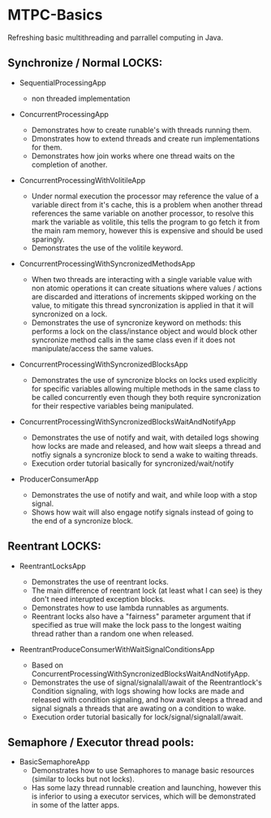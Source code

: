# MTPC-Basics
Refreshing basic multithreading and parrallel computing in Java.


## Synchronize / Normal LOCKS:
* SequentialProcessingApp
  * non threaded implementation
  
* ConcurrentProcessingApp
  * Demonstrates how to create runable's with threads running them.
  * Dmonstrates how to extend threads and create run implementations for them.
  * Demonstrates how join works where one thread waits on the completion of another.
  
* ConcurrentProcessingWithVolitileApp
  * Under normal execution the processor may reference the value of a variable direct from it's cache, this is a problem when another thread references the same variable on another processor, to resolve this mark the variable as volitile, this tells the program to go fetch it from the main ram memory, however this is expensive and should be used sparingly.
  * Demonstrates the use of the volitile keyword.
  
* ConcurrentProcessingWithSyncronizedMethodsApp
  * When two threads are interacting with a single variable value with non atomic operations it can create situations where values / actions are discarded and itterations of increments skipped working on the value, to mitigate this thread syncronization is applied in that it will syncronized on a lock.
  * Demonstrates the use of syncronize keyword on methods: this performs a lock on the class/instance object and would block other syncronize method calls in the same class even if it does not manipulate/access the same values.

* ConcurrentProcessingWithSyncronizedBlocksApp
  * Demonstrates the use of syncronize blocks on locks used explicitly for specific variables allowing multiple methods in the same class to be called concurrently even though they both require syncronization for their respective variables being manipulated.

* ConcurrentProcessingWithSyncronizedBlocksWaitAndNotifyApp
  * Demonstrates the use of notify and wait, with detailed logs showing how locks are made and released, and how wait sleeps a thread and notfiy signals a syncronize block to send a wake to waiting threads.
  * Execution order tutorial basically for syncronized/wait/notify

* ProducerConsumerApp
  * Demonstrates the use of notify and wait, and while loop with a stop signal.
  * Shows how wait will also engage notify signals instead of going to the end of a syncronize block.

## Reentrant LOCKS:
* ReentrantLocksApp
  * Demonstrates the use of reentrant locks.
  * The main difference of reentrant lock (at least what I can see) is they don't need interupted exception blocks.
  * Demonstrates how to use lambda runnables as arguments.
  * Reentrant locks also have a "fairness" parameter argument that if specified as true will make the lock pass to the longest waiting thread rather than a random one when released.

* ReentrantProduceConsumerWithWaitSignalConditionsApp
  * Based on ConcurrentProcessingWithSyncronizedBlocksWaitAndNotifyApp.
  * Demonstrates the use of signal/signalall/await of the Reentrantlock's Condition signaling, with logs showing how locks are made and released with condition signaling, and how await sleeps a thread and signal signals a threads that are awating on a condition to wake.
  * Execution order tutorial basically for lock/signal/signalall/await.

## Semaphore / Executor thread pools:
* BasicSemaphoreApp
  * Demonstrates how to use Semaphores to manage basic resources (similar to locks but not locks).
  * Has some lazy thread runnable creation and launching, however this is inferior to using a executor services, which will be demonstrated in some of the latter apps.
  
